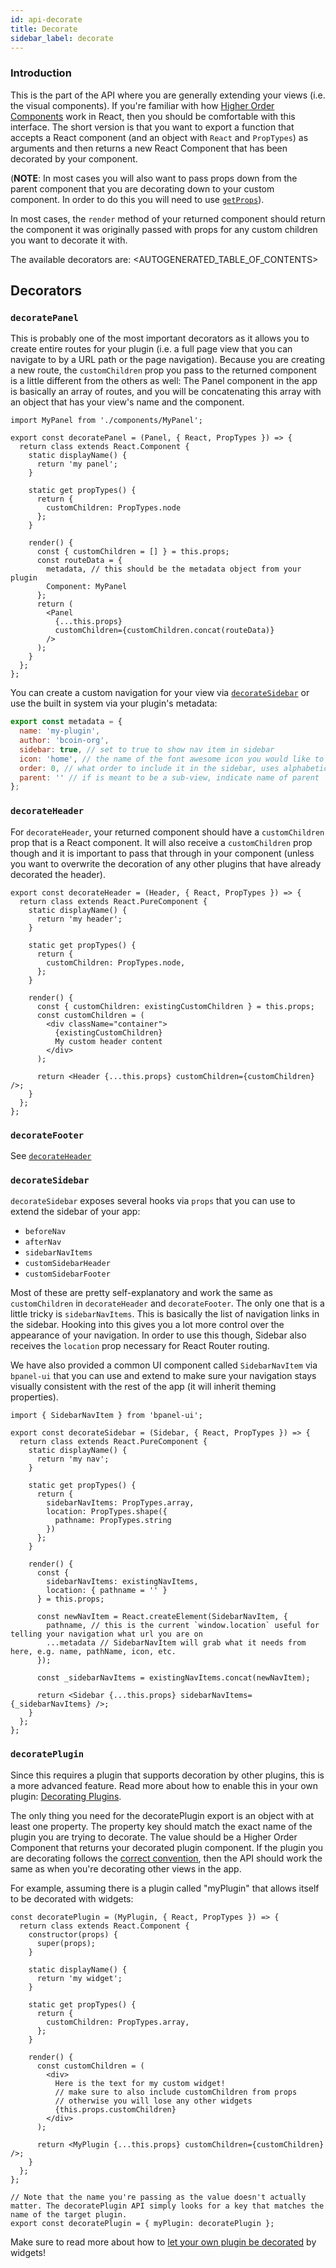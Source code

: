 ```yaml
---
id: api-decorate
title: Decorate
sidebar_label: decorate
---
```


### Introduction
This is the part of the API where you are generally extending your views (i.e. the visual components). If you're familiar with how [Higher Order Components](https://medium.com/@franleplant/react-higher-order-components-in-depth-cf9032ee6c3e) work in React, then you should be comfortable with this interface. The short version is that you want to export a function that accepts a React component (and an object with `React` and `PropTypes`) as arguments and then returns a new React Component that has been decorated by your component.

(**NOTE**: In most cases you will also want to pass props down from the parent component that you are decorating down to your custom component. In order to do this you will need to use [`getProps`](/docs/api-getprops.html)).

In most cases, the `render` method of your returned component should return the component it was originally passed with props for any custom children you want to decorate it with.

The available decorators are:
<AUTOGENERATED_TABLE_OF_CONTENTS>

## Decorators
### `decoratePanel`
This is probably one of the most important decorators as it allows you to create entire routes for your plugin (i.e. a full page view that you can navigate to by a URL path or the page navigation). Because you are creating a new route, the `customChildren` prop you pass to the returned component is a little different from the others as well: The Panel component in the app is basically an array of routes, and you will be concatenating this array with an object that has your view's name and the component.

```
import MyPanel from './components/MyPanel';

export const decoratePanel = (Panel, { React, PropTypes }) => {
  return class extends React.Component {
    static displayName() {
      return 'my panel';
    }

    static get propTypes() {
      return {
        customChildren: PropTypes.node
      };
    }

    render() {
      const { customChildren = [] } = this.props;
      const routeData = {
        metadata, // this should be the metadata object from your plugin
        Component: MyPanel
      };
      return (
        <Panel
          {...this.props}
          customChildren={customChildren.concat(routeData)}
        />
      );
    }
  };
};
```

You can create a custom navigation for your view via [`decorateSidebar`](#decorateSidebar) or use the built in system via your plugin's metadata:

``` javascript
export const metadata = {
  name: 'my-plugin',
  author: 'bcoin-org',
  sidebar: true, // set to true to show nav item in sidebar
  icon: 'home', // the name of the font awesome icon you would like to use
  order: 0, // what order to include it in the sidebar, uses alphabetical as a fallback in case of collisions)
  parent: '' // if is meant to be a sub-view, indicate name of parent
};
```

### `decorateHeader`
For `decorateHeader`, your returned component should have a `customChildren` prop that is a React component. It will also receive a `customChildren` prop though and it is important to pass that through in your component (unless you want to overwrite the decoration of any other plugins that have already decorated the header).

```
export const decorateHeader = (Header, { React, PropTypes }) => {
  return class extends React.PureComponent {
    static displayName() {
      return 'my header';
    }

    static get propTypes() {
      return {
        customChildren: PropTypes.node,
      };
    }

    render() {
      const { customChildren: existingCustomChildren } = this.props;
      const customChildren = (
        <div className="container">
          {existingCustomChildren}
          My custom header content
        </div>
      );

      return <Header {...this.props} customChildren={customChildren} />;
    }
  };
};
```

### `decorateFooter`
See [`decorateHeader`](#decorateHeader)

### `decorateSidebar`
`decorateSidebar` exposes several hooks via `props` that you can use to extend the sidebar of your app:

- `beforeNav`
- `afterNav`
- `sidebarNavItems`
- `customSidebarHeader`
- `customSidebarFooter`

Most of these are pretty self-explanatory and work the same as `customChildren` in `decorateHeader` and `decorateFooter`. The only one that is a little tricky is `sidebarNavItems`. This is basically the list of navigation links in the sidebar. Hooking into this gives you a lot more control over the appearance of your navigation. In order to use this though, Sidebar also receives the `location` prop necessary for React Router routing.

We have also provided a common UI component called `SidebarNavItem` via `bpanel-ui` that you can use and extend to make sure your navigation stays visually consistent with the rest of the app (it will inherit theming properties).

```
import { SidebarNavItem } from 'bpanel-ui';

export const decorateSidebar = (Sidebar, { React, PropTypes }) => {
  return class extends React.PureComponent {
    static displayName() {
      return 'my nav';
    }

    static get propTypes() {
      return {
        sidebarNavItems: PropTypes.array,
        location: PropTypes.shape({
          pathname: PropTypes.string
        })
      };
    }

    render() {
      const {
        sidebarNavItems: existingNavItems,
        location: { pathname = '' }
      } = this.props;

      const newNavItem = React.createElement(SidebarNavItem, {
        pathname, // this is the current `window.location` useful for telling your navigation what url you are on
        ...metadata // SidebarNavItem will grab what it needs from here, e.g. name, pathName, icon, etc.
      });

      const _sidebarNavItems = existingNavItems.concat(newNavItem);

      return <Sidebar {...this.props} sidebarNavItems={_sidebarNavItems} />;
    }
  };
};
```

### `decoratePlugin`
Since this requires a plugin that supports decoration by other plugins, this is a more advanced feature. Read more about how to enable this in your own plugin: [Decorating Plugins](/docs/api-decorate-plugins.html).

The only thing you need for the decoratePlugin export is an object with at least one property. The property key should match the exact name of the plugin you are trying to decorate. The value should be a Higher Order Component that returns your decorated plugin component. If the plugin you are decorating follows the [correct convention](/docs/api-decorate-plugins.html), then the API should work the same as when you're decorating other views in the app.

For example, assuming there is a plugin called "myPlugin" that allows itself to be decorated with widgets:

```
const decoratePlugin = (MyPlugin, { React, PropTypes }) => {
  return class extends React.Component {
    constructor(props) {
      super(props);
    }

    static displayName() {
      return 'my widget';
    }

    static get propTypes() {
      return {
        customChildren: PropTypes.array,
      };
    }

    render() {
      const customChildren = (
        <div>
          Here is the text for my custom widget!
          // make sure to also include customChildren from props
          // otherwise you will lose any other widgets
          {this.props.customChildren}
        </div>
      );

      return <MyPlugin {...this.props} customChildren={customChildren} />;
    }
  };
};

// Note that the name you're passing as the value doesn't actually matter. The decoratePlugin API simply looks for a key that matches the name of the target plugin.
export const decoratePlugin = { myPlugin: decoratePlugin };
```

Make sure to read more about how to [let your own plugin be decorated](/docs/api-decorate-plugins.html) by widgets!